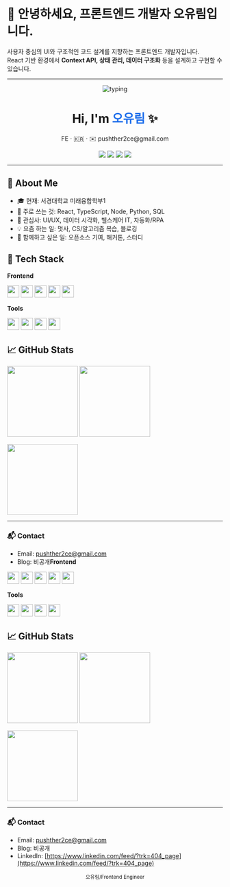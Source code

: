 # 👋 안녕하세요, 프론트엔드 개발자 오유림입니다.

사용자 중심의 UI와 구조적인 코드 설계를 지향하는 프론트엔드 개발자입니다.  
React 기반 환경에서 **Context API, 상태 관리, 데이터 구조화** 등을 설계하고 구현할 수 있습니다.

---

<p align="center">
  <img src="https://readme-typing-svg.herokuapp.com?font=Pretendard&size=28&duration=3000&pause=800&color=1F6FEB&center=true&vCenter=true&width=700&lines=Welcome+to+my+GitHub!;안녕하세요+:+)++방문해+주셔서+감사해요;I+love+building+useful+and+delightful+software." alt="typing"/>
</p>

<h1 align="center">Hi, I'm <span style="color:#1F6FEB">오유림</span> ✨</h1>
<p align="center">FE · 🇰🇷  · ✉️ pushther2ce@gmail.com</p>

<p align="center">
  <a href="https://github.com/USERNAME"><img src="https://img.shields.io/badge/GitHub-181717?logo=github&logoColor=white"/></a>
  <a href="https://www.linkedin.com/in/LINKEDIN/"><img src="https://img.shields.io/badge/LinkedIn-0A66C2?logo=linkedin&logoColor=white"/></a>
  <a href="https://BLOG"><img src="https://img.shields.io/badge/Blog-222222?logo=vercel&logoColor=white"/></a>
  <a href="mailto:EMAIL"><img src="https://img.shields.io/badge/Contact-005FF9?logo=minutemailer&logoColor=white"/></a>
</p>

---

## 🌟 About Me

* 🎓 현재: 서경대학교 미래융합학부1
* 🧰 주로 쓰는 것: React, TypeScript, Node, Python, SQL
* 🧪 관심사: UI/UX, 데이터 시각화, 헬스케어 IT, 자동화/RPA
* 💡 요즘 하는 일: 멋사, CS/알고리즘 복습, 블로깅
* 🤝 함께하고 싶은 일: 오픈소스 기여, 해커톤, 스터디

## 🧩 Tech Stack

**Frontend**

<img height="28" src="https://cdn.jsdelivr.net/gh/devicons/devicon/icons/react/react-original.svg"/>
<img height="28" src="https://cdn.jsdelivr.net/gh/devicons/devicon/icons/typescript/typescript-original.svg"/>
<img height="28" src="https://cdn.jsdelivr.net/gh/devicons/devicon/icons/javascript/javascript-original.svg"/>
<img height="28" src="https://cdn.jsdelivr.net/gh/devicons/devicon/icons/vitejs/vitejs-original.svg"/>
<img height="28" src="https://cdn.jsdelivr.net/gh/devicons/devicon/icons/tailwindcss/tailwindcss-plain.svg"/>

**Tools**

<img height="28" src="https://cdn.jsdelivr.net/gh/devicons/devicon/icons/git/git-original.svg"/>
<img height="28" src="https://cdn.jsdelivr.net/gh/devicons/devicon/icons/github/github-original.svg"/>
<img height="28" src="https://cdn.jsdelivr.net/gh/devicons/devicon/icons/figma/figma-original.svg"/>
<img height="28" src="https://cdn.jsdelivr.net/gh/devicons/devicon/icons/docker/docker-original.svg"/>

## 📈 GitHub Stats

<p>
  <img height="165" src="https://github-readme-stats.vercel.app/api?username=USERNAME&show_icons=true&theme=transparent" />
  <img height="165" src="https://github-readme-streak-stats.herokuapp.com/?user=USERNAME&theme=transparent" />
</p>
<p>
  <img height="165" src="https://github-readme-stats.vercel.app/api/top-langs/?username=USERNAME&layout=compact&langs_count=8&theme=transparent" />
</p>

<!-- 활동 그래프 -->

<!-- <img src="https://github-readme-activity-graph.vercel.app/graph?username=USERNAME&radius=8&theme=github-compact"/> -->

---

### 📬 Contact

* Email: pushther2ce@gmail.com
* Blog: 비공개**Frontend**

<img height="28" src="https://cdn.jsdelivr.net/gh/devicons/devicon/icons/react/react-original.svg"/>
<img height="28" src="https://cdn.jsdelivr.net/gh/devicons/devicon/icons/typescript/typescript-original.svg"/>
<img height="28" src="https://cdn.jsdelivr.net/gh/devicons/devicon/icons/javascript/javascript-original.svg"/>
<img height="28" src="https://cdn.jsdelivr.net/gh/devicons/devicon/icons/vitejs/vitejs-original.svg"/>
<img height="28" src="https://cdn.jsdelivr.net/gh/devicons/devicon/icons/tailwindcss/tailwindcss-plain.svg"/>

**Tools**

<img height="28" src="https://cdn.jsdelivr.net/gh/devicons/devicon/icons/git/git-original.svg"/>
<img height="28" src="https://cdn.jsdelivr.net/gh/devicons/devicon/icons/github/github-original.svg"/>
<img height="28" src="https://cdn.jsdelivr.net/gh/devicons/devicon/icons/figma/figma-original.svg"/>
<img height="28" src="https://cdn.jsdelivr.net/gh/devicons/devicon/icons/docker/docker-original.svg"/>

## 📈 GitHub Stats

<p>
  <img height="165" src="https://github-readme-stats.vercel.app/api?username=USERNAME&show_icons=true&theme=transparent" />
  <img height="165" src="https://github-readme-streak-stats.herokuapp.com/?user=USERNAME&theme=transparent" />
</p>
<p>
  <img height="165" src="https://github-readme-stats.vercel.app/api/top-langs/?username=USERNAME&layout=compact&langs_count=8&theme=transparent" />
</p>

<!-- 활동 그래프 -->

<!-- <img src="https://github-readme-activity-graph.vercel.app/graph?username=USERNAME&radius=8&theme=github-compact"/> -->

---

### 📬 Contact

* Email: pushther2ce@gmail.com
* Blog: 비공개
* LinkedIn: [https://www.linkedin.com/feed/?trk=404_page](https://www.linkedin.com/feed/?trk=404_page)
<p align="center">
  <sub>오유림/Frontend Engineer</sub>
</p>

